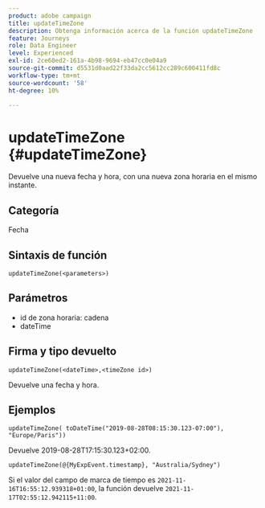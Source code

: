```yaml
---
product: adobe campaign
title: updateTimeZone
description: Obtenga información acerca de la función updateTimeZone
feature: Journeys
role: Data Engineer
level: Experienced
exl-id: 2ce60ed2-161a-4b98-9694-eb47cc0e04a9
source-git-commit: d5531d0aad22f33da2cc5612cc289c600411fd8c
workflow-type: tm+mt
source-wordcount: '58'
ht-degree: 10%

---
```


# updateTimeZone {#updateTimeZone}

Devuelve una nueva fecha y hora, con una nueva zona horaria en el mismo instante.

## Categoría

Fecha

## Sintaxis de función

`updateTimeZone(<parameters>)`

## Parámetros

* id de zona horaria: cadena
* dateTime

## Firma y tipo devuelto

`updateTimeZone(<dateTime>,<timeZone id>)`

Devuelve una fecha y hora.

## Ejemplos

`updateTimeZone( toDateTime("2019-08-28T08:15:30.123-07:00"), "Europe/Paris"))`

Devuelve 2019-08-28T17:15:30.123+02:00.

<!--`updateTimeZone( toDateTime("2019-08-28T08:15:30.123-07:00"), toTimeZone("Europe/Paris")))`
Returns "2019-08-28T17:15:30.123+02:00".-->

`updateTimeZone(@{MyExpEvent.timestamp}, "Australia/Sydney")`

Si el valor del campo de marca de tiempo es `2021-11-16T16:55:12.939318+01:00`, la función devuelve `2021-11-17T02:55:12.942115+11:00`.
